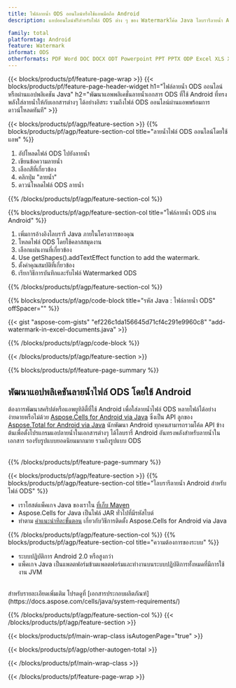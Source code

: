 ```yaml
---
title: ไฟล์ลายน้ำ ODS ออนไลน์หรือใช้แอพมือถือ Android
description: แอปออนไลน์ฟรีสำหรับไฟล์ ODS ต่าง ๆ ของ Watermarkโค้ด Java ไลบรารีลายน้ำ Android สำหรับแผ่นงาน ODS

family: total
platformtag: Android
feature: Watermark
informat: ODS
otherformats: PDF Word DOC DOCX ODT Powerpoint PPT PPTX ODP Excel XLS XLSX ODS
---
```

{{< blocks/products/pf/feature-page-wrap >}}
{{< blocks/products/pf/feature-page-header-widget h1="ไฟล์ลายน้ำ ODS ออนไลน์หรือผ่านแอปพลิเคชัน Java" h2="พัฒนาแอพพลิเคชั่นลายน้ำเอกสาร ODS ที่ใช้ Android ที่ทรงพลังใส่ลายน้ำให้กับเอกสารต่างๆ ได้อย่างอิสระ รวมถึงไฟล์ ODS ออนไลน์ผ่านแอพพร้อมการดาวน์โหลดทันที" >}}


{{< blocks/products/pf/agp/feature-section >}}
{{% blocks/products/pf/agp/feature-section-col title="ลายน้ำไฟล์ ODS ออนไลน์โดยใช้แอพ" %}}

1. อัปโหลดไฟล์ ODS ไปยังลายน้ำ
1. เขียนข้อความลายน้ำ
1. เลือกสีที่เกี่ยวข้อง
1. คลิกปุ่ม "ลายน้ำ"
1. ดาวน์โหลดไฟล์ ODS ลายน้ำ

{{% /blocks/products/pf/agp/feature-section-col %}}

{{% blocks/products/pf/agp/feature-section-col title="ไฟล์ลายน้ำ ODS ผ่าน Android" %}}

1. เพิ่มการอ้างอิงไลบรารี Java ภายในโครงการของคุณ
1. โหลดไฟล์ ODS โดยใช้คลาสสมุดงาน
1. เลือกแผ่นงานที่เกี่ยวข้อง
1. Use getShapes().addTextEffect function to add the watermark.
1. ตั้งค่าคุณสมบัติที่เกี่ยวข้อง
1. เรียกวิธีการบันทึกและรับไฟล์ Watermarked ODS

{{% /blocks/products/pf/agp/feature-section-col %}}

{{% blocks/products/pf/agp/code-block title="รหัส Java : ไฟล์ลายน้ำ ODS" offSpacer="" %}}

{{< gist "aspose-com-gists" "ef226c1da156645d71cf4c291e9960c8" "add-watermark-in-excel-documents.java" >}}

{{% /blocks/products/pf/agp/code-block %}}

{{< /blocks/products/pf/agp/feature-section >}}

{{% blocks/products/pf/feature-page-summary %}}


<h2>พัฒนาแอปพลิเคชันลายน้ำไฟล์ ODS โดยใช้ Android</h2>

ต้องการพัฒนาสคริปต์หรือแอพยูทิลิตี้ที่ใช้ Android เพื่อใส่ลายน้ำไฟล์ ODS หลายไฟล์ได้อย่างง่ายดายหรือไม่ด้วย [Aspose.Cells for Android via Java](https://products.aspose.com/cells/th/android-java/) ซึ่งเป็น API ลูกของ [Aspose.Total for Android via Java](https://products.aspose.com/total/th/android-java/) นักพัฒนา Android ทุกคนสามารถรวมโค้ด API ข้างต้นเพื่อตั้งโปรแกรมแอปลายน้ำในเอกสารต่างๆ ได้ไลบรารี่ Android อันทรงพลังสำหรับลายน้ำในเอกสาร รองรับรูปแบบยอดนิยมมากมาย รวมถึงรูปแบบ ODS<br /><br />

{{% /blocks/products/pf/feature-page-summary %}}

{{< blocks/products/pf/agp/feature-section >}}
{{% blocks/products/pf/agp/feature-section-col title="ไลบรารีลายน้ำ Android สำหรับไฟล์ ODS" %}}

- เราโฮสต์แพ็คเกจ Java ของเราใน [ที่เก็บ Maven](https://releases.aspose.com/java/repo/com/aspose/aspose-cells/) 
- Aspose.Cells for Java เป็นไฟล์ JAR ทั่วไปที่มีรหัสไบต์
- ทำตาม [คำแนะนำทีละขั้นตอน](https://docs.aspose.com/cells/java/installation/#install-aspose-cells-for-java-from-maven-repository) เกี่ยวกับวิธีการติดตั้ง Aspose.Cells for Android via Java

{{% /blocks/products/pf/agp/feature-section-col %}}
{{% blocks/products/pf/agp/feature-section-col title="ความต้องการของระบบ" %}}

- ระบบปฏิบัติการ Android 2.0 หรือสูงกว่า
- แพ็คเกจ Java เป็นแพลตฟอร์มข้ามแพลตฟอร์มและทำงานบนระบบปฏิบัติการทั้งหมดที่มีการใช้งาน JVM

<br />
สำหรับรายละเอียดเพิ่มเติม โปรดดูที่ [เอกสารประกอบผลิตภัณฑ์](https://docs.aspose.com/cells/java/system-requirements/)

{{% /blocks/products/pf/agp/feature-section-col %}}
{{< /blocks/products/pf/agp/feature-section >}}

{{< blocks/products/pf/main-wrap-class isAutogenPage="true" >}}

{{< blocks/products/pf/agp/other-autogen-total >}}

{{< /blocks/products/pf/main-wrap-class >}}

{{< /blocks/products/pf/feature-page-wrap >}}